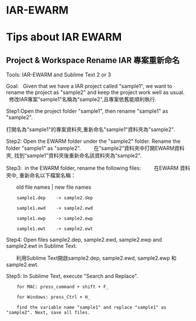 # IAR-EWARM

Tips about IAR EWARM
==========================


Project & Workspace Rename IAR 專案重新命名
-----------------------------------------

Tools:  IAR-EWARM and Sublime Text 2 or 3

Goal:   Given that we have a IAR project called "sample1", we want to rename the project as "sample2" and keep the project work well as usual.
       
修改IAR專案“sample1"名稱為“sample2",且專案依舊能順利執行.

Step1:Open the project folder "sample1", then rename "sample1" as "sample2". 

打開名為"sample1"的專案資料夾,重新命名"sample1"資料夾為"sample2".
        
Step2:  Open the EWARM folder under the "sample2" folder. Rename the folder "sample1" as "sample2".
        
        在“sample2”資料夾中打開EWARM資料夾, 找到“sample1”資料夾後重新命名該資料夾為“sample2".
        
Step3:  in the EWARM folder, rename the following files:
        
        在EWARM 資料夾中, 重新命名以下檔案名稱：
        
        old file names  | new file names
        
        sample1.dep    -> sample2.dep
        
        sample1.ewd    -> sample2.ewd
        
        sample1.ewp    -> sample2.ewp
        
        sample1.ewt    -> sample2.ewt
        
Step4:  Open files sample2.dep, sample2.ewd, sample2.ewp and sample2.ewt in Sublime Text.

        利用Sublime Text開啟sample2.dep, sample2.ewd, sample2.ewp 和 sample2.ewt.
        
        
Step5:  In Sublime Text, execute "Search and Replace".

        for MAC: press_command + shift + F_
        
        for Windows: press_Ctrl + H_
        
        find the variable name "sample1" and replace "sample1" as "sample2". Next, save all files.
        
        
        
        
        
